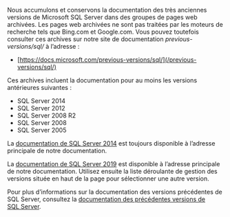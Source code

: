 Nous accumulons et conservons la documentation des très anciennes versions de Microsoft SQL Server dans des groupes de pages web archivées. Les pages web archivées ne sont pas traitées par les moteurs de recherche tels que Bing.com et Google.com. Vous pouvez toutefois consulter ces archives sur notre site de documentation _previous-versions/sql/_ à l’adresse :

- [https://docs.microsoft.com/previous-versions/sql/](/previous-versions/sql/)

Ces archives incluent la documentation pour au moins les versions antérieures suivantes :

- SQL Server 2014
- SQL Server 2012
- SQL Server 2008 R2
- SQL Server 2008
- SQL Server 2005

La [documentation de SQL Server 2014](/previous-versions/sql/2014/index?view=sql-server-2014&preserve-view=true) est toujours disponible à l’adresse principale de notre documentation.

<!--
FYI: In the following link syntax to SQL 2014 content, the two 'view' related parameters are entirely optional in this case. The reason is that 'sql/2014/' will never be a node for say SQL 2012 or SQL 2016 content URLs on Docs. Thus no distinction from 'view' values will ever be necessary.

[SQL Server 2014 documentation](/previous-versions/sql/2014/index?view=sql-server-2014&preserve-view=true) is still available on our main Docs address.
-->

La [documentation de SQL Server 2019](../../sql-server/index.yml?preserve-view=true&view=sql-server-ver15) est disponible à l’adresse principale de notre documentation. Utilisez ensuite la liste déroulante de gestion des versions située en haut de la page pour sélectionner une autre version.

Pour plus d’informations sur la documentation des versions précédentes de SQL Server, consultez la [documentation des précédentes versions de SQL Server](/previous-versions/sql/).